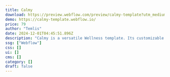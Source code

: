 ```yaml
---
title: Calmy
download: https://preview.webflow.com/preview/calmy-template?utm_medium=preview_link&utm_source=designer&utm_content=calmy-template&preview=7bb3efc80d6710b133e8b1a8e619f91f&workflow=preview
demo: https://calmy-template.webflow.io/
price: 79
author: "Temlis"
date: 2024-12-01T04:45:51.896Z
description: "Calmy is a versatile Wellness template. Its customizable structure allows services to be showcased with ease, offering editable components that adapt to any need, providing flexibility and fast implementation."
ssg: ["Webflow"]
css: []
ui: []
cms: []
category: []
draft: false
---
```

